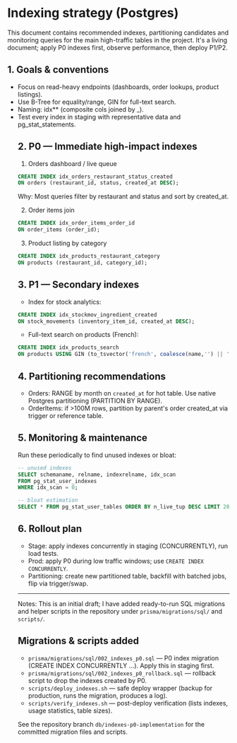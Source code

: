 # Indexing strategy (Postgres)

This document contains recommended indexes, partitioning candidates and monitoring queries for the main high-traffic tables in the project. It's a living document; apply P0 indexes first, observe performance, then deploy P1/P2.

## 1. Goals & conventions

- Focus on read-heavy endpoints (dashboards, order lookups, product listings).
- Use B-Tree for equality/range, GIN for full-text search.
- Naming: idx*<table>*<cols> (composite cols joined by \_).
- Test every index in staging with representative data and pg_stat_statements.

## 2. P0 — Immediate high-impact indexes

1. Orders dashboard / live queue

```sql
CREATE INDEX idx_orders_restaurant_status_created
ON orders (restaurant_id, status, created_at DESC);
```

Why: Most queries filter by restaurant and status and sort by created_at.

2. Order items join

```sql
CREATE INDEX idx_order_items_order_id
ON order_items (order_id);
```

3. Product listing by category

```sql
CREATE INDEX idx_products_restaurant_category
ON products (restaurant_id, category_id);
```

## 3. P1 — Secondary indexes

- Index for stock analytics:

```sql
CREATE INDEX idx_stockmov_ingredient_created
ON stock_movements (inventory_item_id, created_at DESC);
```

- Full-text search on products (French):

```sql
CREATE INDEX idx_products_search
ON products USING GIN (to_tsvector('french', coalesce(name,'') || ' ' || coalesce(description,'')));
```

## 4. Partitioning recommendations

- Orders: RANGE by month on `created_at` for hot table. Use native Postgres partitioning (PARTITION BY RANGE).
- OrderItems: if >100M rows, partition by parent's order created_at via trigger or reference table.

## 5. Monitoring & maintenance

Run these periodically to find unused indexes or bloat:

```sql
-- unused indexes
SELECT schemaname, relname, indexrelname, idx_scan
FROM pg_stat_user_indexes
WHERE idx_scan = 0;

-- bloat estimation
SELECT * FROM pg_stat_user_tables ORDER BY n_live_tup DESC LIMIT 20;
```

## 6. Rollout plan

- Stage: apply indexes concurrently in staging (CONCURRENTLY), run load tests.
- Prod: apply P0 during low traffic windows; use `CREATE INDEX CONCURRENTLY`.
- Partitioning: create new partitioned table, backfill with batched jobs, flip via trigger/swap.

---

Notes: This is an initial draft; I have added ready-to-run SQL migrations and helper scripts in the repository under `prisma/migrations/sql/` and `scripts/`.

## Migrations & scripts added

- `prisma/migrations/sql/002_indexes_p0.sql` — P0 index migration (CREATE INDEX CONCURRENTLY ...). Apply this in staging first.
- `prisma/migrations/sql/002_indexes_p0_rollback.sql` — rollback script to drop the indexes created by P0.
- `scripts/deploy_indexes.sh` — safe deploy wrapper (backup for production, runs the migration, produces a log).
- `scripts/verify_indexes.sh` — post-deploy verification (lists indexes, usage statistics, table sizes).

See the repository branch `db/indexes-p0-implementation` for the committed migration files and scripts.

